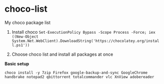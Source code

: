 # choco-list
My choco package list

1. Install choco
`Set-ExecutionPolicy Bypass -Scope Process -Force; iex ((New-Object System.Net.WebClient).DownloadString('https://chocolatey.org/install.ps1'))`

2. Choose choco list and install all packages at once

**Basic setup**
```
choco install -y 7zip Firefox google-backup-and-sync GoogleChrome handbrake notepad2 qbittorrent totalcommander vlc XnView adobereader
```
